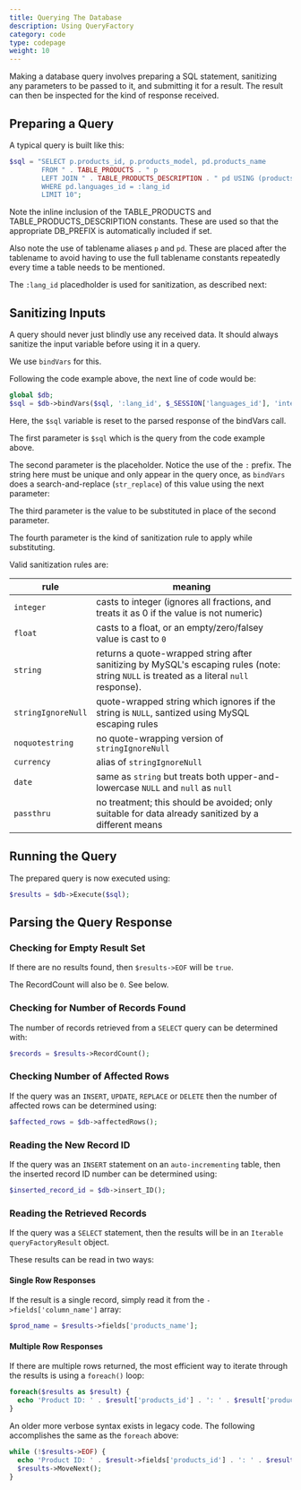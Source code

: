```yaml
---
title: Querying The Database
description: Using QueryFactory
category: code
type: codepage
weight: 10
---
```


Making a database query involves preparing a SQL statement, sanitizing any parameters to be passed to it, and submitting it for a result.
The result can then be inspected for the kind of response received.

## Preparing a Query

A typical query is built like this:

```php
$sql = "SELECT p.products_id, p.products_model, pd.products_name
        FROM " . TABLE_PRODUCTS . " p
        LEFT JOIN " . TABLE_PRODUCTS_DESCRIPTION . " pd USING (products_id)
        WHERE pd.languages_id = :lang_id
        LIMIT 10";
```

Note the inline inclusion of the TABLE_PRODUCTS and TABLE_PRODUCTS_DESCRIPTION constants. These are used so that the appropriate DB_PREFIX is automatically included if set.

Also note the use of tablename aliases `p` and `pd`. These are placed after the tablename to avoid having to use the full tablename constants repeatedly every time a table needs to be mentioned.

The `:lang_id` placedholder is used for sanitization, as described next:

## Sanitizing Inputs

A query should never just blindly use any received data. It should always sanitize the input variable before using it in a query.

We use `bindVars` for this.

Following the code example above, the next line of code would be:

```php
global $db;
$sql = $db->bindVars($sql, ':lang_id', $_SESSION['languages_id'], 'integer');
```

Here, the `$sql` variable is reset to the parsed response of the bindVars call.

The first parameter is `$sql` which is the query from the code example above.

The second parameter is the placeholder. Notice the use of the `:` prefix. The string here must be unique and only appear in the query once, as `bindVars` does a search-and-replace (`str_replace`) of this value using the next parameter:

The third parameter is the value to be substituted in place of the second parameter.

The fourth parameter is the kind of sanitization rule to apply while substituting. 

Valid sanitization rules are:

rule | meaning
--- | ---
`integer` | casts to integer (ignores all fractions, and treats it as 0 if the value is not numeric)
`float`   | casts to a float, or an empty/zero/falsey value is cast to `0`
`string`  | returns a quote-wrapped string after sanitizing by MySQL's escaping rules (note: string `NULL` is treated as a literal `null` response).
`stringIgnoreNull` | quote-wrapped string which ignores if the string is `NULL`, santized using MySQL escaping rules
`noquotestring`    | no quote-wrapping version of `stringIgnoreNull`
`currency` | alias of `stringIgnoreNull`
`date`     | same as `string` but treats both upper-and-lowercase `NULL` and `null` as `null`
`passthru` | no treatment; this should be avoided; only suitable for data already sanitized by a different means


## Running the Query

The prepared query is now executed using:

```php
$results = $db->Execute($sql);
```

## Parsing the Query Response

### Checking for Empty Result Set

If there are no results found, then `$results->EOF` will be `true`.

The RecordCount will also be `0`. See below.

### Checking for Number of Records Found

The number of records retrieved from a `SELECT` query can be determined with:

```php
$records = $results->RecordCount();
```

### Checking Number of Affected Rows

If the query was an `INSERT`, `UPDATE`, `REPLACE` or `DELETE` then the number of affected rows can be determined using:

```php
$affected_rows = $db->affectedRows();
```

### Reading the New Record ID

If the query was an `INSERT` statement on an `auto-incrementing` table, then the inserted record ID number can be determined using:

```php
$inserted_record_id = $db->insert_ID();
```

### Reading the Retrieved Records

If the query was a `SELECT` statement, then the results will be in an `Iterable` `queryFactoryResult` object. 

These results can be read in two ways:

#### Single Row Responses
If the result is a single record, simply read it from the `->fields['column_name']` array:

```php
$prod_name = $results->fields['products_name'];
```

#### Multiple Row Responses
If there are multiple rows returned, the most efficient way to iterate through the results is using a `foreach()` loop:

```php
foreach($results as $result) {
  echo 'Product ID: ' . $result['products_id'] . ': ' . $result['products_name'] . "<br>\n";
}
```

An older more verbose syntax exists in legacy code. The following accomplishes the same as the `foreach` above:

```php
while (!$results->EOF) {
  echo 'Product ID: ' . $result->fields['products_id'] . ': ' . $result->fields['products_name'] . "<br>\n";
  $results->MoveNext();
}
```



